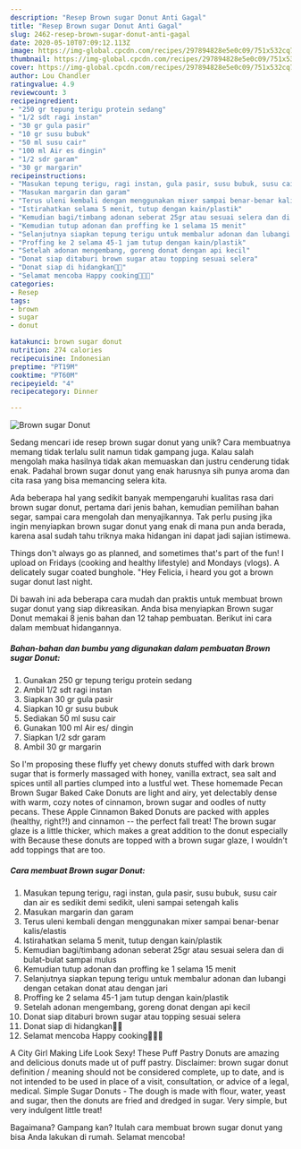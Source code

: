```yaml
---
description: "Resep Brown sugar Donut Anti Gagal"
title: "Resep Brown sugar Donut Anti Gagal"
slug: 2462-resep-brown-sugar-donut-anti-gagal
date: 2020-05-10T07:09:12.113Z
image: https://img-global.cpcdn.com/recipes/297894828e5e0c09/751x532cq70/brown-sugar-donut-foto-resep-utama.jpg
thumbnail: https://img-global.cpcdn.com/recipes/297894828e5e0c09/751x532cq70/brown-sugar-donut-foto-resep-utama.jpg
cover: https://img-global.cpcdn.com/recipes/297894828e5e0c09/751x532cq70/brown-sugar-donut-foto-resep-utama.jpg
author: Lou Chandler
ratingvalue: 4.9
reviewcount: 3
recipeingredient:
- "250 gr tepung terigu protein sedang"
- "1/2 sdt ragi instan"
- "30 gr gula pasir"
- "10 gr susu bubuk"
- "50 ml susu cair"
- "100 ml Air es dingin"
- "1/2 sdr garam"
- "30 gr margarin"
recipeinstructions:
- "Masukan tepung terigu, ragi instan, gula pasir, susu bubuk, susu cair dan air es sedikit demi sedikit, uleni sampai setengah kalis"
- "Masukan margarin dan garam"
- "Terus uleni kembali dengan menggunakan mixer sampai benar-benar kalis/elastis"
- "Istirahatkan selama 5 menit, tutup dengan kain/plastik"
- "Kemudian bagi/timbang adonan seberat 25gr atau sesuai selera dan di bulat-bulat sampai mulus"
- "Kemudian tutup adonan dan proffing ke 1 selama 15 menit"
- "Selanjutnya siapkan tepung terigu untuk membalur adonan dan lubangi dengan cetakan donat atau dengan jari"
- "Proffing ke 2 selama 45-1 jam tutup dengan kain/plastik"
- "Setelah adonan mengembang, goreng donat dengan api kecil"
- "Donat siap ditaburi brown sugar atau topping sesuai selera"
- "Donat siap di hidangkan🥯🍩"
- "Selamat mencoba Happy cooking👩‍🍳😘"
categories:
- Resep
tags:
- brown
- sugar
- donut

katakunci: brown sugar donut 
nutrition: 274 calories
recipecuisine: Indonesian
preptime: "PT19M"
cooktime: "PT60M"
recipeyield: "4"
recipecategory: Dinner

---
```



![Brown sugar Donut](https://img-global.cpcdn.com/recipes/297894828e5e0c09/751x532cq70/brown-sugar-donut-foto-resep-utama.jpg)

Sedang mencari ide resep brown sugar donut yang unik? Cara membuatnya memang tidak terlalu sulit namun tidak gampang juga. Kalau salah mengolah maka hasilnya tidak akan memuaskan dan justru cenderung tidak enak. Padahal brown sugar donut yang enak harusnya sih punya aroma dan cita rasa yang bisa memancing selera kita.

Ada beberapa hal yang sedikit banyak mempengaruhi kualitas rasa dari brown sugar donut, pertama dari jenis bahan, kemudian pemilihan bahan segar, sampai cara mengolah dan menyajikannya. Tak perlu pusing jika ingin menyiapkan brown sugar donut yang enak di mana pun anda berada, karena asal sudah tahu triknya maka hidangan ini dapat jadi sajian istimewa.

Things don&#39;t always go as planned, and sometimes that&#39;s part of the fun! I upload on Fridays (cooking and healthy lifestyle) and Mondays (vlogs). A delicately sugar coated bunghole. &#34;Hey Felicia, i heard you got a brown sugar donut last night.


Di bawah ini ada beberapa cara mudah dan praktis untuk membuat brown sugar donut yang siap dikreasikan. Anda bisa menyiapkan Brown sugar Donut memakai 8 jenis bahan dan 12 tahap pembuatan. Berikut ini cara dalam membuat hidangannya.

<!--inarticleads1-->

##### Bahan-bahan dan bumbu yang digunakan dalam pembuatan Brown sugar Donut:

1. Gunakan 250 gr tepung terigu protein sedang
1. Ambil 1/2 sdt ragi instan
1. Siapkan 30 gr gula pasir
1. Siapkan 10 gr susu bubuk
1. Sediakan 50 ml susu cair
1. Gunakan 100 ml Air es/ dingin
1. Siapkan 1/2 sdr garam
1. Ambil 30 gr margarin


So I&#39;m proposing these fluffy yet chewy donuts stuffed with dark brown sugar that is formerly massaged with honey, vanilla extract, sea salt and spices until all parties clumped into a lustful wet. These homemade Pecan Brown Sugar Baked Cake Donuts are light and airy, yet delectably dense with warm, cozy notes of cinnamon, brown sugar and oodles of nutty pecans. These Apple Cinnamon Baked Donuts are packed with apples (healthy, right?!) and cinnamon -- the perfect fall treat! The brown sugar glaze is a little thicker, which makes a great addition to the donut especially with Because these donuts are topped with a brown sugar glaze, I wouldn&#39;t add toppings that are too. 

<!--inarticleads2-->

##### Cara membuat Brown sugar Donut:

1. Masukan tepung terigu, ragi instan, gula pasir, susu bubuk, susu cair dan air es sedikit demi sedikit, uleni sampai setengah kalis
1. Masukan margarin dan garam
1. Terus uleni kembali dengan menggunakan mixer sampai benar-benar kalis/elastis
1. Istirahatkan selama 5 menit, tutup dengan kain/plastik
1. Kemudian bagi/timbang adonan seberat 25gr atau sesuai selera dan di bulat-bulat sampai mulus
1. Kemudian tutup adonan dan proffing ke 1 selama 15 menit
1. Selanjutnya siapkan tepung terigu untuk membalur adonan dan lubangi dengan cetakan donat atau dengan jari
1. Proffing ke 2 selama 45-1 jam tutup dengan kain/plastik
1. Setelah adonan mengembang, goreng donat dengan api kecil
1. Donat siap ditaburi brown sugar atau topping sesuai selera
1. Donat siap di hidangkan🥯🍩
1. Selamat mencoba Happy cooking👩‍🍳😘


A City Girl Making Life Look Sexy! These Puff Pastry Donuts are amazing and delicious donuts made ut of puff pastry. Disclaimer: brown sugar donut definition / meaning should not be considered complete, up to date, and is not intended to be used in place of a visit, consultation, or advice of a legal, medical. Simple Sugar Donuts - The dough is made with flour, water, yeast and sugar, then the donuts are fried and dredged in sugar. Very simple, but very indulgent little treat! 

Bagaimana? Gampang kan? Itulah cara membuat brown sugar donut yang bisa Anda lakukan di rumah. Selamat mencoba!
